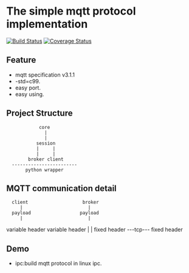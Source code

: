 The simple mqtt protocol implementation
=======================================

[![Build Status](https://travis-ci.org/Shylock-Hg/mqttor.svg?branch=master)](https://travis-ci.org/Shylock-Hg/mqttor)
[![Coverage Status](https://coveralls.io/repos/github/Shylock-Hg/mqttor/badge.svg?branch=master)](https://coveralls.io/github/Shylock-Hg/mqttor?branch=master)

## Feature

- mqtt specification v3.1.1
- -std=c99.
- easy port.
- easy using.

## Project Structure

                core
                  |
                  |
               session
               |     |
               |     |
            broker client
      ------------------------
           python wrapper

## MQTT communication detail

      client                    broker
         |                        |
      payload                  payload
         |                        |
  variable header          variable header
         |                        |
    fixed header  \-\-\-tcp\-\-\- fixed header

## Demo

- ipc:build mqtt protocol in linux ipc.

